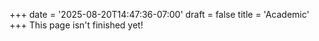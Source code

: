 +++
date = '2025-08-20T14:47:36-07:00'
draft = false
title = 'Academic'
+++
This page isn't finished yet!
